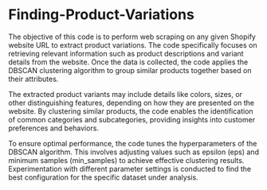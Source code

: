 # Finding-Product-Variations
The objective of this code is to perform web scraping on any given Shopify website URL to extract product variations. The code specifically focuses on retrieving relevant information such as product descriptions and variant details from the website. Once the data is collected, the code applies the DBSCAN clustering algorithm to group similar products together based on their attributes.

The extracted product variants may include details like colors, sizes, or other distinguishing features, depending on how they are presented on the website. By clustering similar products, the code enables the identification of common categories and subcategories, providing insights into customer preferences and behaviors.

To ensure optimal performance, the code tunes the hyperparameters of the DBSCAN algorithm. This involves adjusting values such as epsilon (eps) and minimum samples (min_samples) to achieve effective clustering results. Experimentation with different parameter settings is conducted to find the best configuration for the specific dataset under analysis.
